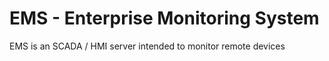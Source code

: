 # EMS - Enterprise Monitoring System

EMS is an SCADA / HMI server intended to monitor remote devices